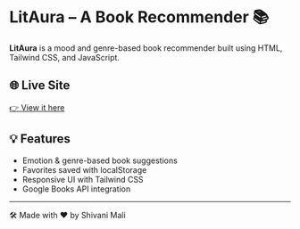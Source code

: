 # LitAura – A Book Recommender 📚

**LitAura** is a mood and genre-based book recommender built using HTML, Tailwind CSS, and JavaScript.

## 🌐 Live Site  
[👉 View it here](https://shivani-mali.github.io/LitAura-A-Book-Recommender/)

## 💡 Features
- Emotion & genre-based book suggestions
- Favorites saved with localStorage
- Responsive UI with Tailwind CSS
- Google Books API integration

---

🛠️ Made with ❤ by Shivani Mali
